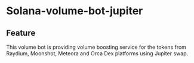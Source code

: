 # Solana-volume-bot-jupiter

## Feature
This volume bot is providing volume boosting service for the tokens from Raydium, Moonshot, Meteora and Orca Dex platforms using Jupiter swap.
